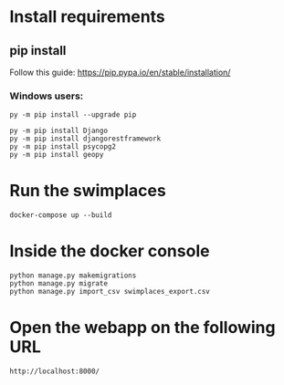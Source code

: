 # Install requirements

## pip install

Follow this guide:
https://pip.pypa.io/en/stable/installation/

### Windows users:

    py -m pip install --upgrade pip

    py -m pip install Django
    py -m pip install djangorestframework
    py -m pip install psycopg2
    py -m pip install geopy

# Run the swimplaces

    docker-compose up --build

# Inside the docker console

    python manage.py makemigrations
    python manage.py migrate
    python manage.py import_csv swimplaces_export.csv

# Open the webapp on the following URL

    http://localhost:8000/
